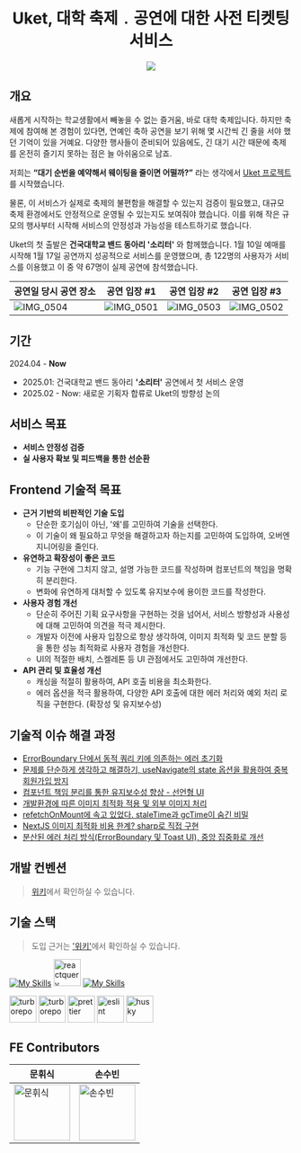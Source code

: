 <h1 align="center">Uket, 대학 축제﹒공연에 대한 사전 티켓팅 서비스</h1>
<p align="center">
<img src="https://github.com/user-attachments/assets/0a1acd7f-1447-40d2-8af5-a907065b725e"/>
</p>

## 개요
새롭게 시작하는 학교생활에서 빼놓을 수 없는 즐거움, 바로 대학 축제입니다.
하지만 축제에 참여해 본 경험이 있다면, 연예인 축하 공연을 보기 위해 몇 시간씩 긴 줄을 서야 했던 기억이 있을 거예요. 다양한 행사들이 준비되어 있음에도, 긴 대기 시간 때문에 축제를 온전히 즐기지 못하는 점은 늘 아쉬움으로 남죠.

저희는 <strong>“대기 순번을 예약해서 웨이팅을 줄이면 어떨까?”</strong> 라는 생각에서 [Uket 프로젝트](https://uket.site/)를 시작했습니다.

물론, 이 서비스가 실제로 축제의 불편함을 해결할 수 있는지 검증이 필요했고, 대규모 축제 환경에서도 안정적으로 운영될 수 있는지도 보여줘야 했습니다. 이를 위해 작은 규모의 행사부터 시작해 서비스의 안정성과 가능성을 테스트하기로 했습니다.

Uket의 첫 출발은 **건국대학교 밴드 동아리 '소리터'** 와 함께했습니다.
1월 10일 예매를 시작해 1월 17일 공연까지 성공적으로 서비스를 운영했으며, 총 122명의 사용자가 서비스를 이용했고 이 중 약 67명이 실제 공연에 참석했습니다.

|공연일 당시 공연 장소|공연 입장 #1|공연 입장 #2|공연 입장 #3|
|--|--|--|--|
|![IMG_0504](https://github.com/user-attachments/assets/370736de-6c52-49b2-ab66-f33de55026d8)|![IMG_0501](https://github.com/user-attachments/assets/6f406824-8172-4711-be79-cb116cda8930)|![IMG_0503](https://github.com/user-attachments/assets/1f7acf3a-3619-4eb3-9a20-b663fb52865f)|![IMG_0502](https://github.com/user-attachments/assets/facfd599-1f71-4a35-8fcf-c4a19a746793)|

## 기간
2024.04 - <strong color="dodgerblue">Now</strong>
- 2025.01: 건국대학교 밴드 동아리 **'소리터'** 공연에서 첫 서비스 운영
- 2025.02 - Now: 새로운 기획자 합류로 Uket의 방향성 논의

## 서비스 목표
- **서비스 안정성 검증**
- **실 사용자 확보 및 피드백을 통한 선순환**
## Frontend 기술적 목표
- **근거 기반의 비판적인 기술 도입**
  - 단순한 호기심이 아닌, '왜'를 고민하여 기술을 선택한다.
  - 이 기술이 왜 필요하고 무엇을 해결하고자 하는지를 고민하여 도입하여, 오버엔지니어링을 줄인다.
- **유연하고 확장성이 좋은 코드**
  - 기능 구현에 그치지 않고, 설명 가능한 코드를 작성하며 컴포넌트의 책임을 명확히 분리한다.
  - 변화에 유연하게 대처할 수 있도록 유지보수에 용이한 코드를 작성한다.
- **사용자 경험 개선**
  - 단순히 주어진 기획 요구사항을 구현하는 것을 넘어서, 서비스 방향성과 사용성에 대해 고민하여 의견을 적극 제시한다.
  - 개발자 이전에 사용자 입장으로 항상 생각하여, 이미지 최적화 및 코드 분할 등을 통한 성능 최적화로 사용자 경험을 개선한다.
  - UI의 적절한 배치, 스켈레톤 등 UI 관점에서도 고민하여 개선한다.
- **API 관리 및 효율성 개선**
  - 캐싱을 적절히 활용하여, API 호출 비용을 최소화한다.
  - 에러 옵션을 적극 활용하여, 다양한 API 호출에 대한 에러 처리와 예외 처리 로직을 구현한다. (확장성 및 유지보수성)
  
## 기술적 이슈 해결 과정
- [ErrorBoundary 단에서 동적 쿼리 키에 의존하는 에러 초기화](https://coggiee.medium.com/errorboundary%EC%97%90%EC%84%9C-%EB%8F%99%EC%A0%81-%EC%BF%BC%EB%A6%AC-%ED%82%A4%EC%97%90-%EC%9D%98%EC%A1%B4%ED%95%98%EB%8A%94-%EC%97%90%EB%9F%AC-%EC%9E%AC%EC%84%A4%EC%A0%95-e517a061a57d)
- [문제를 단순하게 생각하고 해결하기, useNavigate의 state 옵션을 활용하여 중복 회원가입 방지](https://coggiee.medium.com/uket-%ED%9A%8C%EC%9B%90%EA%B0%80%EC%9E%85-%ED%8E%98%EC%9D%B4%EC%A7%80-%EC%A7%84%EC%9E%85-%EC%97%AC%EB%B6%80-%EA%B0%9C%EC%84%A0%ED%95%98%EA%B8%B0-f511356dd0e0)
- [컴포넌트 책임 분리를 통한 유지보수성 향상 - 선언형 UI](https://coggiee.medium.com/%EC%84%A0%EC%96%B8%ED%98%95-%EC%BB%B4%ED%8F%AC%EB%84%8C%ED%8A%B8-%EC%A0%81%EC%9A%A9-%EA%B7%B8%EB%A6%AC%EA%B3%A0-%EA%B3%A0%EC%B0%B0-5fe4dd12bb37)
- [개발환경에 따른 이미지 최적화 적용 및 외부 이미지 처리](https://coggiee.medium.com/png-to-webp-%EC%9D%B4%EB%AF%B8%EC%A7%80-%EC%B5%9C%EC%A0%81%ED%99%94-%EC%A0%81%EC%9A%A9-f2c2c45d6f32)
- [refetchOnMount에 속고 있었다. staleTime과 gcTime이 숨긴 비밀](https://coggiee.medium.com/dadf-12a258078112)
- [NextJS 이미지 최적화 비용 한계? sharp로 직접 구현](https://coggiee.medium.com/nextjs%EC%9D%98-%EB%82%B4%EC%9E%A5-%EC%9D%B4%EB%AF%B8%EC%A7%80-%EC%BB%B4%ED%8F%AC%EB%84%8C%ED%8A%B8-%ED%9D%89%EB%82%B4%EB%82%B4%EA%B8%B0-67cd2105136c)
- [분산된 에러 처리 방식(ErrorBoundary 및 Toast UI), 중앙 집중화로 개선](https://coggiee.medium.com/error-handling-error-boundary-toast-ui-0f9704e0a824)

## 개발 컨벤션
> [위키](https://github.com/DCNJ-Uket/Uket-FE/wiki/%5BUket%E2%80%90FE%5D-%EA%B0%9C%EB%B0%9C-%EC%BB%A8%EB%B2%A4%EC%85%98)에서 확인하실 수 있습니다.
## 기술 스택
> 도입 근거는 ['위키'](https://github.com/DCNJ-Uket/Uket-FE/wiki/%5BUket%E2%80%90FE%5D-%EA%B8%B0%EC%88%A0-%EC%8A%A4%ED%83%9D-%EB%B0%8F-%EA%B7%BC%EA%B1%B0)에서 확인하실 수 있습니다.

[![My Skills](https://skillicons.dev/icons?i=ts,react,vite,next)](https://skillicons.dev)
<img src="https://raw.githubusercontent.com/marwin1991/profile-technology-icons/refs/heads/main/icons/react_query.png" alt="reactquery" width="48" />
[![My Skills](https://skillicons.dev/icons?i=pnpm,tailwindcss,vercel)](https://skillicons.dev)
<div>
<img src="https://user-images.githubusercontent.com/4060187/196936104-5797972c-ab10-4834-bd61-0d1e5f442c9c.png" alt="turborepo" width="48" />
<img src="https://commitlint.js.org/assets/icon.png" alt="turborepo" width="48" />
<img src="https://avatars.githubusercontent.com/u/25822731?s=200&v=4" alt="prettier" width="48" />
<img src="https://upload.wikimedia.org/wikipedia/commons/thumb/e/e3/ESLint_logo.svg/648px-ESLint_logo.svg.png" alt="eslint" width="48" />
<img src="https://github.com/DCNJ-Uket/Uket-FE/assets/101445377/3ba615a2-4475-42e7-abf2-f3fae29aadda" alt="husky" width="48" /></div>

## FE Contributors
|**문휘식**|**손수빈**|
|--|--|
| <a href="https://github.com/coggiee"><img src="https://avatars.githubusercontent.com/u/101445377?v=4" alt="문휘식" width="100px"/></a> | <a href="https://github.com/SonSuBin129"><img src="https://avatars.githubusercontent.com/u/81215596?v=4" alt="손수빈" width="100px"/></a> |
